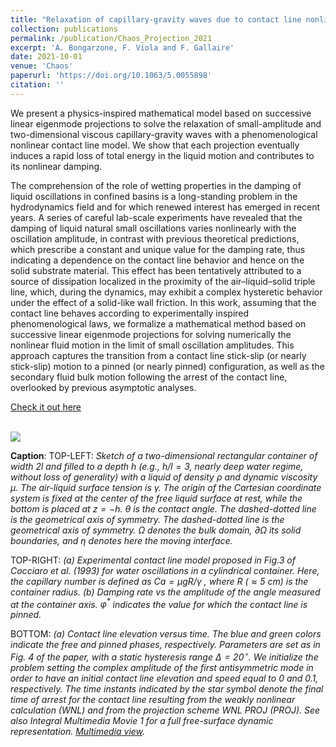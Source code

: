 ```yaml
---
title: "Relaxation of capillary-gravity waves due to contact line nonlinearity: A projection method"
collection: publications
permalink: /publication/Chaos_Projection_2021
excerpt: 'A. Bongarzone, F. Viola and F. Gallaire'
date: 2021-10-01
venue: 'Chaos'
paperurl: 'https://doi.org/10.1063/5.0055898'
citation: ''
---
```

We present a physics-inspired mathematical model based on successive linear eigenmode projections to solve the relaxation of small-amplitude and two-dimensional viscous capillary-gravity waves with a phenomenological nonlinear contact line model. We show that each projection eventually induces a rapid loss of total energy in the liquid motion and contributes to its nonlinear damping.

The comprehension of the role of wetting properties in the damping of liquid oscillations in confined basins is a long-standing problem in the hydrodynamics field and for which renewed interest has emerged in recent years. A series of careful lab-scale experiments have revealed that the damping of liquid natural small oscillations varies nonlinearly with the oscillation amplitude, in contrast with previous theoretical predictions, which prescribe a constant and unique value for the damping rate, thus indicating a dependence on the contact line behavior and hence on the solid substrate material. This effect has been tentatively attributed to a source of dissipation localized in the proximity of the air–liquid–solid triple line, which, during the dynamics, may exhibit a complex hysteretic behavior under the effect of a solid-like wall friction. In this work, assuming that the contact line behaves according to experimentally inspired phenomenological laws, we formalize a mathematical method based on successive linear eigenmode projections for solving numerically the nonlinear fluid motion in the limit of small oscillation amplitudes. This approach captures the transition from a contact line stick-slip (or nearly stick-slip) motion to a pinned (or nearly pinned) configuration, as well as the secondary fluid bulk motion following the arrest of the contact line, overlooked by previous asymptotic analyses.

[Check it out here](http://Alessandro-Bongarzone.github.io/files/Chaos_Relaxation-of-capillary-gravity-waves-due-to-contact-line-nonlinearities-a-projection-method.pdf)

<br/><img src='/images/Chaos_Projection_2021_GA_bis-min.jpg'>

**Caption**: TOP-LEFT: _Sketch of a two-dimensional rectangular container of width $2 l$ and filled to a depth $h$ (e.g., $h/l=3$, nearly deep water regime, without loss of generality) with a liquid of density $\rho$ and dynamic viscosity $\mu$. The air-liquid surface tension is $\gamma$. The origin of the Cartesian coordinate system is fixed at the center of the free liquid surface at rest, while the bottom is placed at $z=−h$. $\theta$ is the contact angle. The dashed-dotted line is the geometrical axis of symmetry. The dashed-dotted line is the geometrical axis of symmetry. $\Omega$ denotes the bulk domain, $\partial\Omega$ its solid boundaries, and $\eta$ denotes here the moving interface._ 

TOP-RIGHT: _(a) Experimental contact line model proposed in Fig.3 of Cocciaro et al. (1993) for water oscillations in a cylindrical container. Here, the capillary number is defined as $Ca=\mu gR/\gamma$ , where $R$ ($\approx 5$ $cm$) is the container radius. (b) Damping rate vs the amplitude of the angle measured at the container axis. $\varphi^*$ indicates the value for which the contact line is pinned._

BOTTOM: _(a) Contact line elevation versus time. The blue and green colors indicate the free and pinned phases, respectively. Parameters are set as in Fig. 4 of the paper, with a static hysteresis range $\Delta=20^{\circ}$. We initialize the problem setting the complex amplitude of the first antisymmetric mode in order to have an initial contact line elevation and speed equal to $0$ and $0.1$, respectively. The time instants indicated by the star symbol denote the final time of arrest for the contact line resulting from the weakly nonlinear calculation (WNL) and from the projection scheme WNL PROJ (PROJ). See also Integral Multimedia Movie 1 for a full free-surface dynamic representation. [Multimedia view](https://doi.org/10.1063/5.0055898)._







